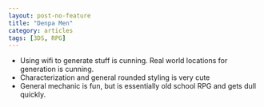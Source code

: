 ```yaml
---
layout: post-no-feature
title: "Denpa Men"
category: articles
tags: [3DS, RPG]
---
```




* Using wifi to generate stuff is cunning. Real world locations for generation is cunning.
* Characterization and general rounded styling is very cute
* General mechanic is fun, but is essentially old school RPG and gets dull quickly.
